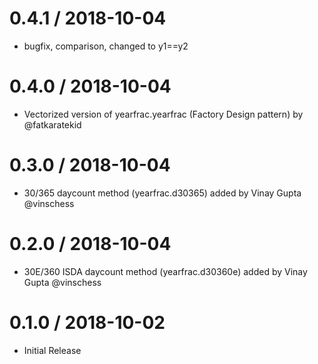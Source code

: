 
# 0.4.1 / 2018-10-04

  * bugfix, comparison, changed to y1==y2

# 0.4.0 / 2018-10-04

  * Vectorized version of yearfrac.yearfrac (Factory Design pattern) by @fatkaratekid

# 0.3.0 / 2018-10-04

  * 30/365 daycount method (yearfrac.d30365) added by Vinay Gupta @vinschess

# 0.2.0 / 2018-10-04

  * 30E/360 ISDA daycount method (yearfrac.d30360e) added by Vinay Gupta @vinschess

# 0.1.0 / 2018-10-02

  * Initial Release
